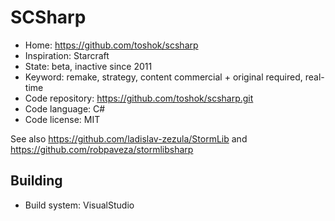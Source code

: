 # SCSharp

- Home: https://github.com/toshok/scsharp
- Inspiration: Starcraft
- State: beta, inactive since 2011
- Keyword: remake, strategy, content commercial + original required, real-time
- Code repository: https://github.com/toshok/scsharp.git
- Code language: C#
- Code license: MIT

See also https://github.com/ladislav-zezula/StormLib and https://github.com/robpaveza/stormlibsharp

## Building

- Build system: VisualStudio
